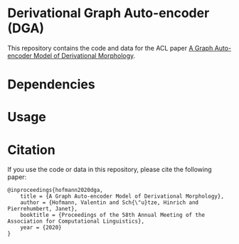 # Derivational Graph Auto-encoder (DGA)

This repository contains the code and data for the ACL paper [A Graph Auto-encoder Model of 
Derivational Morphology](https://www.aclweb.org/anthology/2020.acl-main.106.pdf).

# Dependencies


# Usage


# Citation

If you use the code or data in this repository, please cite the following paper:

```
@inproceedings{hofmann2020dga,
    title = {A Graph Auto-encoder Model of Derivational Morphology},
    author = {Hofmann, Valentin and Sch{\"u}tze, Hinrich and Pierrehumbert, Janet},
    booktitle = {Proceedings of the 58th Annual Meeting of the Association for Computational Linguistics},
    year = {2020}
}

```
